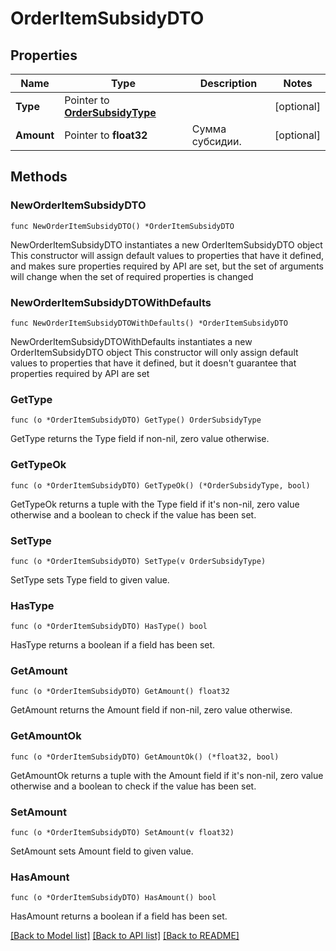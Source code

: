 # OrderItemSubsidyDTO

## Properties

Name | Type | Description | Notes
------------ | ------------- | ------------- | -------------
**Type** | Pointer to [**OrderSubsidyType**](OrderSubsidyType.md) |  | [optional] 
**Amount** | Pointer to **float32** | Сумма субсидии. | [optional] 

## Methods

### NewOrderItemSubsidyDTO

`func NewOrderItemSubsidyDTO() *OrderItemSubsidyDTO`

NewOrderItemSubsidyDTO instantiates a new OrderItemSubsidyDTO object
This constructor will assign default values to properties that have it defined,
and makes sure properties required by API are set, but the set of arguments
will change when the set of required properties is changed

### NewOrderItemSubsidyDTOWithDefaults

`func NewOrderItemSubsidyDTOWithDefaults() *OrderItemSubsidyDTO`

NewOrderItemSubsidyDTOWithDefaults instantiates a new OrderItemSubsidyDTO object
This constructor will only assign default values to properties that have it defined,
but it doesn't guarantee that properties required by API are set

### GetType

`func (o *OrderItemSubsidyDTO) GetType() OrderSubsidyType`

GetType returns the Type field if non-nil, zero value otherwise.

### GetTypeOk

`func (o *OrderItemSubsidyDTO) GetTypeOk() (*OrderSubsidyType, bool)`

GetTypeOk returns a tuple with the Type field if it's non-nil, zero value otherwise
and a boolean to check if the value has been set.

### SetType

`func (o *OrderItemSubsidyDTO) SetType(v OrderSubsidyType)`

SetType sets Type field to given value.

### HasType

`func (o *OrderItemSubsidyDTO) HasType() bool`

HasType returns a boolean if a field has been set.

### GetAmount

`func (o *OrderItemSubsidyDTO) GetAmount() float32`

GetAmount returns the Amount field if non-nil, zero value otherwise.

### GetAmountOk

`func (o *OrderItemSubsidyDTO) GetAmountOk() (*float32, bool)`

GetAmountOk returns a tuple with the Amount field if it's non-nil, zero value otherwise
and a boolean to check if the value has been set.

### SetAmount

`func (o *OrderItemSubsidyDTO) SetAmount(v float32)`

SetAmount sets Amount field to given value.

### HasAmount

`func (o *OrderItemSubsidyDTO) HasAmount() bool`

HasAmount returns a boolean if a field has been set.


[[Back to Model list]](../README.md#documentation-for-models) [[Back to API list]](../README.md#documentation-for-api-endpoints) [[Back to README]](../README.md)


